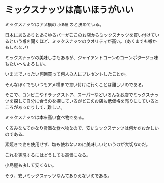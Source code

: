 # ミックスナッツは高いほうがいい

ミックスナッツはアメ横の `小島屋` のと決めている。

日本にあるありとあらゆるバーがここのお店からミックスナッツを買い付けているという噂を聞くほど、ミックスナッツのクオリティが高い。（あくまでも噂かもしれない）

ミックスナッツの美味しさもあるが、ジャイアントコーンのコーンポタージュ味もたいへんよろしい。

いままでいったい何回買って何人の人にプレゼントしたことか。

そんなぼくでもいつもアメ横まで買い付けに行くことは難しいのである。

そこで、コンビニやドラッグストア、スーパーなどいろんなお店でミックスナッツを探して自分に合うのを探しているがどこのお店も低価格を売りにしているところがあったりして、難しい。

ミックスナッツは本来高い食べ物である。

くるみなんてかなり高価な食べ物なので、安いミックスナッツは何かがおかしいのである。

素焼きで油を使用せず、塩も使わないのに美味しいというのが大切なのだ。

これを実現するにはどうしても高価になる。

小島屋も決して安くない。

そう、安いミックスナッツなんてありえないのである。
